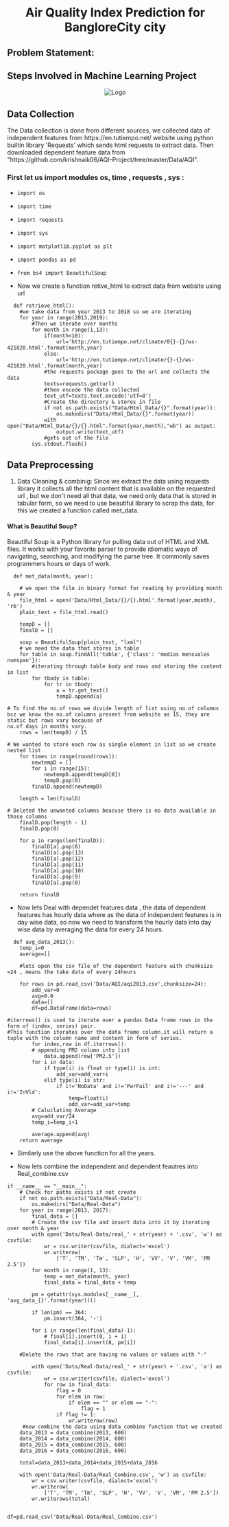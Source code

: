 
# <p align=center>Air Quality Index Prediction for BangloreCity city</p>

## Problem Statement:


## Steps Involved in Machine Learning Project
<p align="center">
	<img src="https://editor.analyticsvidhya.com/uploads/80329Roadmap.PNG" alt="Logo">
</p>

## Data Collection
<p>

<p>The Data collection is done from different sources, we collected data of independent features from  https://en.tutiempo.net/ website using python builtin library 'Requests' which sends html requests to extract data. Then downloaded dependent feature data from "https://github.com/krishnaik06/AQI-Project/tree/master/Data/AQI".</p>
</p>
 
### First let us import modules os, time , requests , sys :

-     import os
-     import time
-     import requests
-     import sys   
-     import matplotlib.pyplot as plt 
-     import pandas as pd
-     from bs4 import BeautifulSoup    

*	Now we create a function retive_html to extract data from website using url 

```
  def retrieve_html():
    #we take data from year 2013 to 2018 so we are iterating
    for year in range(2013,2019):
        #Then we iterate over months
        for month in range(1,13):
            if(month<10):
                url='http://en.tutiempo.net/climate/0{}-{}/ws-421820.html'.format(month,year)
            else:
                url='http://en.tutiempo.net/climate/{}-{}/ws-421820.html'.format(month,year)
            #the requests package goes to the url and collects the data
            texts=requests.get(url)
            #then encode the data collected
            text_utf=texts.text.encode('utf=8')
            #Create the directory & stores in file
            if not os.path.exists("Data/Html_Data/{}".format(year)):
                os.makedirs("Data/Html_Data/{}".format(year))
            with open("Data/Html_Data/{}/{}.html".format(year,month),"wb") as output:
                output.write(text_utf)
            #gets out of the file
        sys.stdout.flush()
```
## Data Preprocessing
1. Data Cleaning & combinig:
 Since we extract the data using requests library it collects all the html content that is available on the requested url , but we don't need all that data, we need only data that is stored in tabular form, so we need to use beautiful library to scrap the data, for this we created a function called met_data.
 #### What is Beautiful Soup?
 <p>Beautiful Soup is a Python library for pulling data out of HTML and XML files. It works with your favorite parser to provide idiomatic ways of navigating, searching, and modifying the parse tree. It commonly saves programmers hours or days of work.</p>
 
```
  def met_data(month, year):
    
    # we open the file in binary format for reading by providing month & year 
    file_html = open('Data/Html_Data/{}/{}.html'.format(year,month), 'rb')
    plain_text = file_html.read()

    tempD = []
    finalD = []
    
    soup = BeautifulSoup(plain_text, "lxml")
    # we need the data that stores in table 
    for table in soup.findAll('table', {'class': 'medias mensuales numspan'}):
        #iterating through table body and rows and storing the content in list
        for tbody in table:
            for tr in tbody:
                a = tr.get_text()
                tempD.append(a)
                
# To find the no.of rows we divide length of list using no.of columns bcz we know the no.of columns present from website as 15, they are static but rows vary because of 
no.of days in months vary.
    rows = len(tempD) / 15
    
# We wanted to store each row as single element in list so we create nested list 
    for times in range(round(rows)):
        newtempD = []
        for i in range(15):
            newtempD.append(tempD[0])
            tempD.pop(0)
        finalD.append(newtempD)

    length = len(finalD)

# Deleted the unwanted columns beacuse there is no data available in those columns 
    finalD.pop(length - 1)
    finalD.pop(0)

    for a in range(len(finalD)):
        finalD[a].pop(6)
        finalD[a].pop(13)
        finalD[a].pop(12)
        finalD[a].pop(11)
        finalD[a].pop(10)
        finalD[a].pop(9)
        finalD[a].pop(0)

    return finalD
```
*	Now lets Deal with dependet features data , the data of dependent features has hourly data where as the data of independent features is in day wise data, so now we need to transform the hourly data into day wise data by averaging the data for every 24 hours.
```
  def avg_data_2013():
    temp_i=0
    average=[]
    
    #lets open the csv file of the dependent feature with chunksize =24 , means the take data of every 24hours
    
    for rows in pd.read_csv('Data/AQI/aqi2013.csv',chunksize=24):
        add_var=0
        avg=0.0
        data=[]
        df=pd.DataFrame(data=rows)
        
#iterrows() is used to iterate over a pandas Data frame rows in the form of (index, series) pair. 
#This function iterates over the data frame column,it will return a tuple with the column name and content in form of series.
        for index,row in df.iterrows():
        # appending PM2 column into list
            data.append(row['PM2.5'])
        for i in data:
            if type(i) is float or type(i) is int:
                add_var=add_var+i
            elif type(i) is str:
                if i!='NoData' and i!='PwrFail' and i!='---' and i!='InVld':
                    temp=float(i)
                    add_var=add_var+temp
        # Caluclating Average
        avg=add_var/24
        temp_i=temp_i+1
        
        average.append(avg)
    return average
```
* Similarly use the above function for all the years.

* Now lets combine the independent and dependent feautres into Real_combine.csv
```
if __name__ == "__main__":
    # Check for paths exists if not create
    if not os.path.exists("Data/Real-Data"):
        os.makedirs("Data/Real-Data")
    for year in range(2013, 2017):
        final_data = []
        # Create the csv file and insert data into it by iterating over month & year
        with open('Data/Real-Data/real_' + str(year) + '.csv', 'w') as csvfile:
            wr = csv.writer(csvfile, dialect='excel')
            wr.writerow(
                ['T', 'TM', 'Tm', 'SLP', 'H', 'VV', 'V', 'VM', 'PM 2.5'])
        for month in range(1, 13):
            temp = met_data(month, year)
            final_data = final_data + temp
            
        pm = getattr(sys.modules[__name__], 'avg_data_{}'.format(year))()

        if len(pm) == 364:
            pm.insert(364, '-')

        for i in range(len(final_data)-1):
            # final[i].insert(0, i + 1)
            final_data[i].insert(8, pm[i])
            
    #Delete the rows that are having no values or values with "-"

        with open('Data/Real-Data/real_' + str(year) + '.csv', 'a') as csvfile:
            wr = csv.writer(csvfile, dialect='excel')
            for row in final_data:
                flag = 0
                for elem in row:
                    if elem == "" or elem == "-":
                        flag = 1
                if flag != 1:
                    wr.writerow(row)
     #now combine the data using data_combine function that we created               
    data_2013 = data_combine(2013, 600)
    data_2014 = data_combine(2014, 600)
    data_2015 = data_combine(2015, 600)
    data_2016 = data_combine(2016, 600)
     
    total=data_2013+data_2014+data_2015+data_2016
    
    with open('Data/Real-Data/Real_Combine.csv', 'w') as csvfile:
        wr = csv.writer(csvfile, dialect='excel')
        wr.writerow(
            ['T', 'TM', 'Tm', 'SLP', 'H', 'VV', 'V', 'VM', 'PM 2.5'])
        wr.writerows(total)
        
        
df=pd.read_csv('Data/Real-Data/Real_Combine.csv')
```

 

